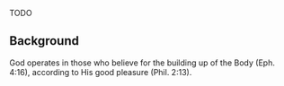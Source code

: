 TODO

## Background

God operates in those who believe for the building up of the Body (Eph. 4:16), according to His good pleasure (Phil. 2:13). 